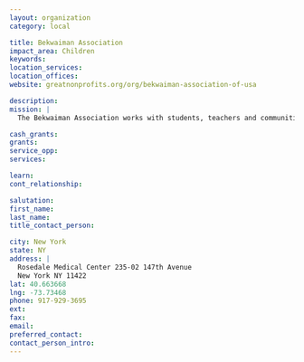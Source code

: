 ```yaml
---
layout: organization
category: local

title: Bekwaiman Association
impact_area: Children
keywords: 
location_services: 
location_offices: 
website: greatnonprofits.org/org/bekwaiman-association-of-usa

description: 
mission: |
  The Bekwaiman Association works with students, teachers and communities in the town of Bekwai in Ghana to provide scholarships for those who don't have access to basic education, improve existing schools and foster cultural exchange between students in the U.S. and students in Ghana.

cash_grants: 
grants: 
service_opp: 
services: 

learn: 
cont_relationship: 

salutation: 
first_name: 
last_name: 
title_contact_person: 

city: New York
state: NY
address: |
  Rosedale Medical Center 235-02 147th Avenue  
  New York NY 11422
lat: 40.663668
lng: -73.73468
phone: 917-929-3695
ext: 
fax: 
email: 
preferred_contact: 
contact_person_intro: 
---
```


